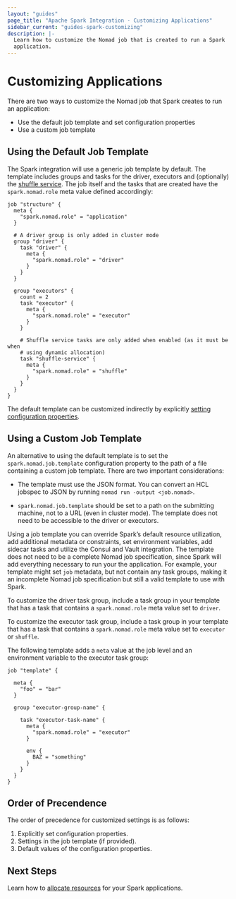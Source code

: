 ```yaml
---
layout: "guides"
page_title: "Apache Spark Integration - Customizing Applications"
sidebar_current: "guides-spark-customizing"
description: |-
  Learn how to customize the Nomad job that is created to run a Spark 
  application.
---
```


# Customizing Applications

There are two ways to customize the Nomad job that Spark creates to run an 
application:

 - Use the default job template and set configuration properties
 - Use a custom job template

## Using the Default Job Template

The Spark integration will use a generic job template by default. The template 
includes groups and tasks for the driver, executors and (optionally) the 
[shuffle service](/guides/spark/dynamic.html). The job itself and the tasks that
 are created have the `spark.nomad.role` meta value defined accordingly:

```hcl
job "structure" {
  meta {
    "spark.nomad.role" = "application"
  }

  # A driver group is only added in cluster mode
  group "driver" {
    task "driver" {
      meta {
        "spark.nomad.role" = "driver"
      }
    }
  }

  group "executors" {
    count = 2
    task "executor" {
      meta {
        "spark.nomad.role" = "executor"
      }
    }

    # Shuffle service tasks are only added when enabled (as it must be when 
    # using dynamic allocation)
    task "shuffle-service" {
      meta {
        "spark.nomad.role" = "shuffle"
      }
    }
  }
}
```

The default template can be customized indirectly by explicitly [setting 
configuration properties](/guides/spark/configuration.html).

## Using a Custom Job Template

An alternative to using the default template is to set the 
`spark.nomad.job.template` configuration property to the path of a file 
containing a custom job template. There are two important considerations:

  * The template must use the JSON format. You can convert an HCL jobspec to 
  JSON by running `nomad run -output <job.nomad>`.

  * `spark.nomad.job.template` should be set to a path on the submitting 
  machine, not to a URL (even in cluster mode). The template does not need to 
  be accessible to the driver or executors.

Using a job template you can override Spark’s default resource utilization, add 
additional metadata or constraints, set environment variables, add sidecar 
tasks and utilize the Consul and Vault integration. The template does 
not need to be a complete Nomad job specification, since Spark will add 
everything necessary to run your the application. For example, your template 
might set `job` metadata, but not contain any task groups, making it an 
incomplete Nomad job specification but still a valid template to use with Spark.

To customize the driver task group, include a task group in your template that 
has a task that contains a `spark.nomad.role` meta value set to `driver`.

To customize the executor task group, include a task group in your template that 
has a task that contains a `spark.nomad.role` meta value set to `executor` or 
`shuffle`.

The following template adds a `meta` value at the job level and an environment 
variable to the executor task group:

```hcl
job "template" {

  meta {
    "foo" = "bar"
  }

  group "executor-group-name" {

    task "executor-task-name" {
      meta {
        "spark.nomad.role" = "executor"
      }

      env {
        BAZ = "something"
      }
    }
  }
}
```

## Order of Precendence

The order of precedence for customized settings is as follows:

1. Explicitly set configuration properties.
2. Settings in the job template (if provided).
3. Default values of the configuration properties.

## Next Steps

Learn how to [allocate resources](/guides/spark/resource.html) for your Spark 
applications.
